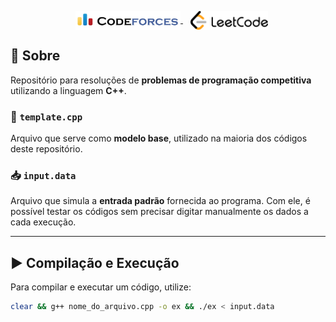<p align="center">
  &nbsp;&nbsp;
  <a href="https://codeforces.com" target="_blank">
    <img src="./img/cf.png" alt="Codeforces" height="30" style="vertical-align: middle;"/>
  </a>
  &nbsp;&nbsp;
  <a href="https://leetcode.com" target="_blank">
    <img src="./img/lc.png" alt="LeetCode" height="30" style="vertical-align: middle;"/>
  </a>
</p>

## 📄 Sobre

Repositório para resoluções de **problemas de programação competitiva** utilizando a linguagem **C++**.

### 🧩 `template.cpp`

Arquivo que serve como **modelo base**, utilizado na maioria dos códigos deste repositório. 

### 📥 `input.data`

Arquivo que simula a **entrada padrão** fornecida ao programa.   Com ele, é possível testar os códigos sem precisar digitar manualmente os dados a cada execução.

---

## ▶️ Compilação e Execução

Para compilar e executar um código, utilize:

```bash
clear && g++ nome_do_arquivo.cpp -o ex && ./ex < input.data
